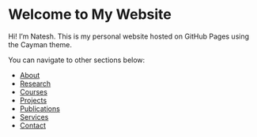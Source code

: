 # Welcome to My Website

Hi! I’m Natesh. This is my personal website hosted on GitHub Pages using the Cayman theme.

You can navigate to other sections below:

- [About](About.md)
- [Research](Research.md)
- [Courses](Courses.md)
- [Projects](Projects.md)
- [Publications](Publications.md)
- [Services](Services.md)
- [Contact](contact.md)
